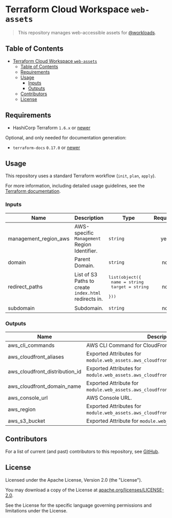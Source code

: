 # Terraform Cloud Workspace `web-assets`

> This repository manages web-accessible assets for [@workloads](https://github.com/workloads).

## Table of Contents

<!-- TOC -->
* [Terraform Cloud Workspace `web-assets`](#terraform-cloud-workspace-web-assets)
  * [Table of Contents](#table-of-contents)
  * [Requirements](#requirements)
  * [Usage](#usage)
    * [Inputs](#inputs)
    * [Outputs](#outputs)
  * [Contributors](#contributors)
  * [License](#license)
<!-- TOC -->

## Requirements

- HashiCorp Terraform `1.6.x` or [newer](https://developer.hashicorp.com/terraform/downloads)

Optional, and only needed for documentation generation:

- `terraform-docs` `0.17.0` or [newer](https://terraform-docs.io/user-guide/installation/)

## Usage

This repository uses a standard Terraform workflow (`init`, `plan`, `apply`).

For more information, including detailed usage guidelines, see the [Terraform documentation](https://developer.hashicorp.com/terraform/cli/commands).

<!-- BEGIN_TF_DOCS -->
### Inputs

| Name | Description | Type | Required |
|------|-------------|------|:--------:|
| management_region_aws | AWS-specific `Management` Region Identifier. | `string` | yes |
| domain | Parent Domain. | `string` | no |
| redirect_paths | List of S3 Paths to create `index.html` redirects in. | <pre>list(object({<br>    name   = string<br>    target = string<br>  }))</pre> | no |
| subdomain | Subdomain. | `string` | no |

### Outputs

| Name | Description |
|------|-------------|
| aws_cli_commands | AWS CLI Command for CloudFront operations. |
| aws_cloudfront_aliases | Exported Attributes for `module.web_assets.aws_cloudfront_distribution.aliases`. |
| aws_cloudfront_distribution_id | Exported Attributes for `module.web_assets.aws_cloudfront_distribution.id`. |
| aws_cloudfront_domain_name | Exported Attribute for `module.web_assets.aws_cloudfront_distribution.domain_name`. |
| aws_console_url | AWS Console URL. |
| aws_region | Exported Attributes for `module.web_assets.aws_cloudfront_distribution.aliases`. |
| aws_s3_bucket | Exported Attribute for `module.web_assets.aws_s3_bucket`. |
<!-- END_TF_DOCS -->

## Contributors

For a list of current (and past) contributors to this repository, see [GitHub](https://github.com/workloads/web-assets/graphs/contributors).

## License

Licensed under the Apache License, Version 2.0 (the "License").

You may download a copy of the License at [apache.org/licenses/LICENSE-2.0](http://www.apache.org/licenses/LICENSE-2.0).

See the License for the specific language governing permissions and limitations under the License.
